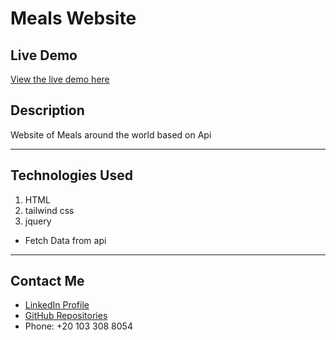# Meals Website

## Live Demo
[View the live demo here](https://mohamed99-ahmed.github.io/Meals/)

## Description
Website of Meals around the world based on  Api 
___

## Technologies Used
1. HTML
2. tailwind css
3.  jquery
   * Fetch Data from api
   
___
## Contact Me
- [LinkedIn Profile](https://www.linkedin.com/feed/)
- [GitHub Repositories](https://github.com/Mohamed99-Ahmed?tab=repositories)
- Phone: +20 103 308 8054




